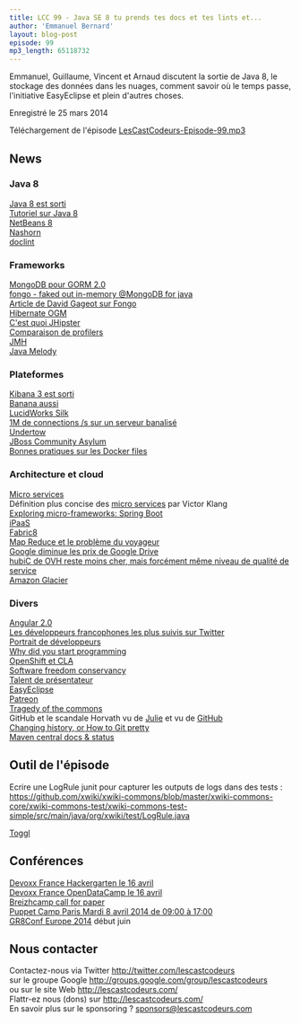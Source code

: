 ```yaml
---
title: LCC 99 - Java SE 8 tu prends tes docs et tes lints et...
author: 'Emmanuel Bernard'
layout: blog-post
episode: 99
mp3_length: 65118732
---
```

Emmanuel, Guillaume, Vincent et Arnaud discutent la sortie de Java 8,
le stockage des données dans les nuages, comment savoir où le temps passe,
l'initiative EasyEclipse et plein d'autres choses.

Enregistré le 25 mars 2014

Téléchargement de l'épisode [LesCastCodeurs-Episode-99.mp3](http://traffic.libsyn.com/lescastcodeurs/LesCastCodeurs-Episode-99.mp3)  

## News

### Java 8

[Java 8 est sorti](https://blogs.oracle.com/java/entry/java_se_8_is_now)  
[Tutoriel sur Java 8](http://winterbe.com/posts/2014/03/16/java-8-tutorial/)  
[NetBeans 8](https://netbeans.org/community/releases/80/)  
[Nashorn](http://ow.ly/ur8Rg)  
[doclint](http://blog.joda.org/2014/02/turning-off-doclint-in-jdk-8-javadoc.html)  

### Frameworks

[MongoDB pour GORM 2.0](http://j.mp/1mljlbE)  
[fongo - faked out in-memory @MongoDB for java](https://github.com/fakemongo/fongo)  
[Article de David Gageot sur Fongo](http://blog.javabien.net/2014/02/26/fongo-mongo-and-jongo-unchained/)  
[Hibernate OGM](http://hibernate.org/ogm/)  
[C'est quoi JHipster](https://www.youtube.com/watch?v=RaImyI1CPJY)  
[Comparaison de profilers](http://feedly.com/e/QCSDBT_U)  
[JMH](http://openjdk.java.net/projects/code-tools/jmh/)  
[Java Melody](https://code.google.com/p/javamelody/)  

### Plateformes

[Kibana 3 est sorti](http://www.elasticsearch.org/blog/kibana-3-0-0-ga-now-available/)  
[Banana aussi](https://github.com/LucidWorks/banana)  
[LucidWorks Silk](http://www.lucidworks.com/lucidworks-silk/)  
[1M de connections /s sur un serveur banalisé](http://www.techempower.com/blog/2014/03/04/one-million-http-rps-without-load-balancing-is-easy/)  
[Undertow](http://undertow.io)  
[JBoss Community Asylum](http://asylum.jboss.org)  
[Bonnes pratiques sur les Docker files](http://crosbymichael.com/dockerfile-best-practices-take-2.html)  

### Architecture et cloud

[Micro services](http://martinfowler.com/articles/microservices.html)  
Définition plus concise des [micro services](http://klangism.tumblr.com/post/80087171446/microservices) par Victor Klang  
[Exploring micro-frameworks: Spring Boot](http://www.infoq.com/articles/microframeworks1-spring-boot)  
[iPaaS](https://www.openshift.com/developers/jboss-fuse)  
[Fabric8](http://fabric8.io)  
[Map Reduce et le problème du voyageur](http://www.optaplanner.org/blog/2014/03/03/CanMapReduceSolvePlanningProblems.html)  
[Google diminue les prix de Google Drive](http://googleblog.blogspot.fr/2014/03/save-more-with-google-drive.html)  
[hubiC de OVH reste moins cher, mais forcément même niveau de qualité de service](http://blog.ackx.net/hubic-nest-pas-a-la-hauteur.html)  
[Amazon Glacier](https://aws.amazon.com/glacier/)  

### Divers

[Angular 2.0](http://buff.ly/1gBknwh)  
[Les développeurs francophones les plus suivis sur Twitter](http://ranking.humancoders.com/)  
[Portrait de développeurs](http://jecode.org)  
[Why did you start programming](http://emmanuelbernard.com/blog/2013/11/22/why-did-you-start-programming/)  
[OpenShift et CLA](http://bit.ly/1iXHAfu)  
[Software freedom conservancy](http://sfconservancy.org)  
[Talent de présentateur](http://weareallaweso.me/)  
[EasyEclipse](http://blog.developpez.com/jmini/p12512/eclipse/easyeclipse-ide-java-payant)  
[Patreon](http://www.patreon.com)  
[Tragedy of the commons](https://en.wikipedia.org/wiki/Tragedy_of_the_commons)  
GitHub et le scandale Horvath vu de [Julie](http://techcrunch.com/2014/03/15/julie-ann-horvath-describes-sexism-and-intimidation-behind-her-github-exit/) et vu de [GitHub](https://github.com/blog/1800-update-on-julie-horvath-s-departure)  
[Changing history, or How to Git pretty](http://justinhileman.info/article/changing-history/)  
[Maven central docs & status](http://central.sonatype.org/)  

##  Outil de l'épisode

Ecrire une LogRule junit pour capturer les outputs de logs dans des tests :  
<https://github.com/xwiki/xwiki-commons/blob/master/xwiki-commons-core/xwiki-commons-test/xwiki-commons-test-simple/src/main/java/org/xwiki/test/LogRule.java>  

[Toggl](https://www.toggl.com)  

##  Conférences

[Devoxx France Hackergarten le 16 avril](http://tinyurl.com/n26279b)  
[Devoxx France OpenDataCamp le 16 avril](http://www.devoxx.fr/2014/03/un-opendatacamp-mercredi-16-avril-a-devoxx-france/)  
[Breizhcamp call for paper](http://breizhcamp.call-for-papers.io/)  
[Puppet Camp Paris Mardi 8 avril 2014 de 09:00 à 17:00](http://www.eventbrite.fr/e/billets-puppet-camp-paris-10427929217?aff=estw)  
[GR8Conf Europe 2014](http://gr8conf.eu/) début juin  

## Nous contacter

Contactez-nous via Twitter <http://twitter.com/lescastcodeurs>  
sur le groupe Google <http://groups.google.com/group/lescastcodeurs>  
ou sur le site Web <http://lescastcodeurs.com/>  
Flattr-ez nous (dons) sur <http://lescastcodeurs.com/>  
En savoir plus sur le sponsoring ? sponsors@lescastcodeurs.com
